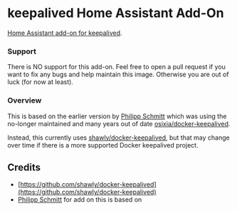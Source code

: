 # keepalived Home Assistant Add-On

[Home Assistant add-on for keepalived](https://github.com/rsnodgrass/hassio-addons/tree/master/keepalived).

### Support

There is NO support for this add-on. Feel free to open a pull request if you want to fix any bugs and help maintain this image. Otherwise you are out of luck (for now at least).

### Overview

This is based on the earlier version by [Philipp Schmitt](https://github.com/pschmitt/home-assistant-addons) which was using the no-longer maintained and many years out of date [osixia/docker-keepalived](https://github.com/osixia/docker-keepalived).

Instead, this currently uses [shawly/docker-keepalived](https://github.com/shawly/docker-keepalived), but that may change over time if there is a more supported Docker keepalived project.


## Credits

* [https://github.com/shawly/docker-keepalived](https://github.com/shawly/docker-keepalived)
* [Philipp Schmitt](https://github.com/pschmitt/home-assistant-addons) for add on this is based on
